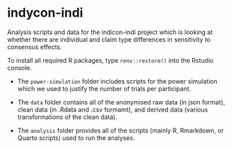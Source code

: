 # indycon-indi

Analysis scripts and data for the indicon-indi project which is looking at whether there are individual and claim type differences in sensitivity to consensus effects. 

To install all required R packages, type `renv::restore()` into the Rstudio console. 

- The ``power-simulation`` folder includes scripts for the power simulation which we used to justify the number of trials per participant. 

- The ``data`` folder contains all of the anonymised raw data (in json format), clean data (in .Rdata and .csv formamt), and derived data (various transformations of the clean data). 

- The ``analysis`` folder provides all of the scripts (mainly R, Rmarkdown, or Quarto scripts) used to run the analyses. 
